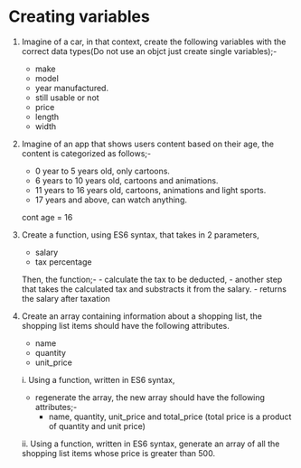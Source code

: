 # Creating variables
1. Imagine of a car, in that context, create the following variables with the correct data types(Do not use an objct just create single variables);-
    - make
    - model 
    - year manufactured.
    - still usable or not
    - price
    - length
    - width

2. Imagine of an app that shows users content based on their age, the content is categorized as follows;-
    - 0 year to 5 years old, only cartoons.
    - 6 years to 10 years old, cartoons and animations.
    - 11 years to 16 years old, cartoons, animations and light sports.
    - 17 years and above, can watch anything.

    cont age = 16

3. Create a function, using ES6 syntax, that takes in 2 parameters, 
    - salary
    - tax percentage

    Then, the function;-
        - calculate the tax to be deducted,
        - another step that takes the calculated tax and substracts it from the salary.
        - returns the salary after taxation


4. Create an array containing information about a shopping list, the shopping list items should have the following attributes.
    - name
    - quantity
    - unit_price

    i. Using a function, written in ES6 syntax,
     - regenerate the array, the new array should have the following attributes;-
        - name, quantity, unit_price and total_price (total price is a product of quantity and unit price)

    ii. Using a function, written in ES6 syntax, generate an array of all the shopping list items whose price is greater than 500.